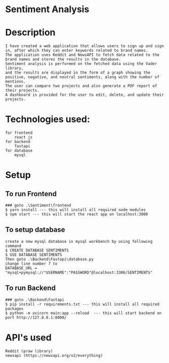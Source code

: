 # Sentiment Analysis 
# Description
    I have created a web application that allows users to sign up and sign in, after which they can enter keywords related to brand names. 
    The application uses Reddit and NewsAPI to fetch data related to the brand names and stores the results in the database. 
    Sentiment analysis is performed on the fetched data using the Vader library, 
    and the results are displayed in the form of a graph showing the positive, negative, and neutral sentiments, along with the number of mentions.
    The user can compare two projects and also generate a PDF report of their projects. 
    A dashboard is provided for the user to edit, delete, and update their projects.

# Technologies used:
    for frontend
        react js
    for backend
        fastapi
    for database
        mysql

# Setup 
## To run Frontend
    ### goto .\Sentiment\frontend
    $ yarn install --- this will install all required node modules
    $ npm start --- this will start the react app on localhost:3000
## To setup database
    create a new mysql database in mysql workbench by using following command
    $ CREATE DATABASE SENTIMENTS
    $ USE DATABASE SENTIMENTS
    Then goto .\Backend\Fastapi\database.py
    change line number 7 to 
    DATABASE_URL = "mysql+pymysql://"USERNAME":"PASSWORD"@localhost:3306/SENTIMENTS"
## To run Backend 
    ### goto .\Backend\Fastapi
    $ pip install -r requirements.txt --- this will install all required packages
    $ python -m uvicorn main:app --reload  --- this will start backend on port http://127.0.0.1:8000/


# API's used 
    Reddit (praw library)
    newsapi (https://newsapi.org/v2/everything)
